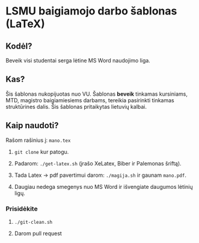 # LSMU baigiamojo darbo šablonas (LaTeX)

## Kodėl?

Beveik visi studentai serga lėtine MS Word naudojimo liga.

## Kas?

Šis šablonas nukopijuotas nuo VU. Šablonas **beveik** tinkamas kursiniams, MTD, magistro baigiamiesiems darbams, tereikia pasirinkti tinkamas struktūrines dalis. Šis šablonas pritaikytas lietuvių kalbai.

## Kaip naudoti?

Rašom rašinius į: `mano.tex`

1. `git clone` kur patogu.

2. Padarom: `./get-latex.sh` (įrašo XeLatex, Biber ir Palemonas šriftą).

3. Tada Latex -> pdf pavertimui darom: `./magija.sh` ir gaunam `mano.pdf`.

4. Daugiau nedega smegenys nuo MS Word ir išvengiate daugumos lėtinių ligų.

### Prisidėkite

1. `./git-clean.sh`

2. Darom pull request
